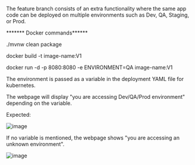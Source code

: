 The feature branch consists of an extra functionality where the same app code can be deployed on multiple environments such as Dev, QA, Staging, or Prod. 


******* Docker commands******

./mvnw clean package

docker build -t image-name:V1

docker run -d -p 8080:8080 -e ENVIRONMENT=QA image-name:V1

The environment is passed as a variable in the deployment YAML file for kubernetes.

The webpage will display "you are accessing Dev/QA/Prod environment" depending on the variable. 

Expected:

![image](https://github.com/sahithyav9/Java-Springboot/assets/61227588/0e86508a-dc73-410c-8d9d-d48ba8d11914)


If no variable is mentioned, the webpage shows "you are accessing an unknown environment".

![image](https://github.com/sahithyav9/Java-Springboot/assets/61227588/d73aad8f-b470-473d-8a3e-bc61f88227af)

